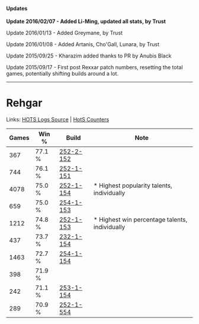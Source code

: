 #### Updates
**Update 2016/02/07 - Added Li-Ming, updated all stats, by Trust**

Update 2016/01/13 - Added Greymane, by Trust

Update 2016/01/08 - Added Artanis, Cho'Gall, Lunara, by Trust

Update 2015/09/25 - Kharazim added thanks to PR by Anubis Black

Update 2015/09/17 - First post Rexxar patch numbers, resetting the total games, potentially shifting builds around a lot.

***

# Rehgar

Links: [HOTS Logs Source](https://www.hotslogs.com/Sitewide/HeroDetails?Hero=Rehgar) | [HotS Counters](http://hotscounters.com/#/hero/Rehgar)

Games  | Win %  | Build     | Note
-----  | -----  | -----     | ----
367    | 77.1 % | [252-2-152](http://www.heroesfire.com/hots/talent-calculator/rehgar#lnAe) | 
744    | 76.1 % | [252-1-151](http://www.heroesfire.com/hots/talent-calculator/rehgar#lmw_) | 
4078   | 75.0 % | [252-1-154](http://www.heroesfire.com/hots/talent-calculator/rehgar#lmx2) | * Highest popularity talents, individually
659    | 75.0 % | [254-1-153](http://www.heroesfire.com/hots/talent-calculator/rehgar#lrpX) | 
1212   | 74.8 % | [252-1-153](http://www.heroesfire.com/hots/talent-calculator/rehgar#lmx1) | * Highest win percentage talents, individually
437    | 73.7 % | [232-1-154](http://www.heroesfire.com/hots/talent-calculator/rehgar#l062) | 
1463   | 72.7 % | [254-1-154](http://www.heroesfire.com/hots/talent-calculator/rehgar#lrpY) | 
398    | 71.9 % | [](http://www.heroesfire.com/hots/talent-calculator/rehgar#1) | 
242    | 71.1 % | [253-1-154](http://www.heroesfire.com/hots/talent-calculator/rehgar#lpNI) | 
289    | 70.9 % | [252-1-554](http://www.heroesfire.com/hots/talent-calculator/rehgar#ln1I) | 
